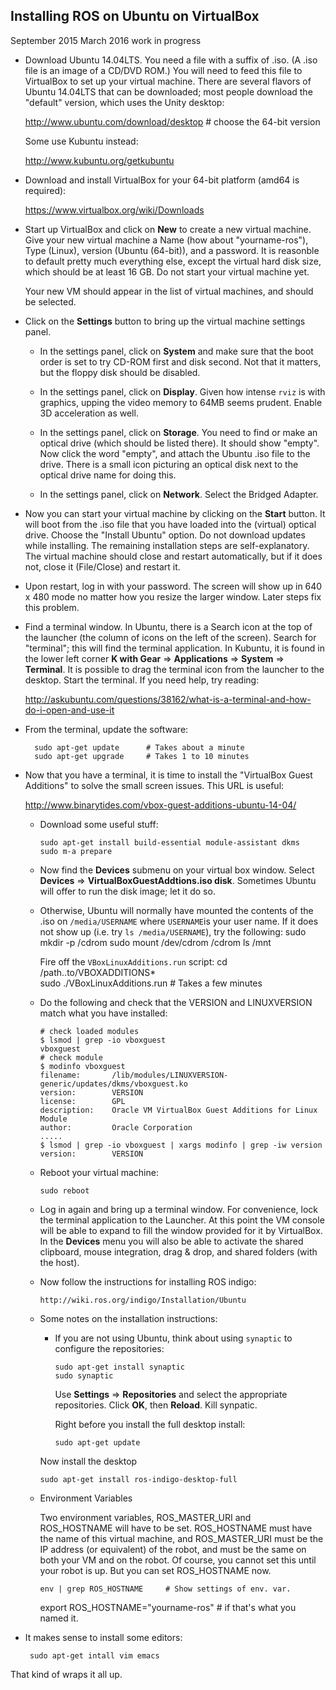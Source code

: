 
## Installing ROS on Ubuntu on VirtualBox
September 2015
March 2016 work in progress

* Download Ubuntu 14.04LTS.  You need a file with
  a suffix of .iso. (A .iso file is an image of a CD/DVD ROM.)
  You will need to feed this file to VirtualBox to set up your
  virtual machine.  There are several flavors of Ubuntu 14.04LTS that can be downloaded; most people download the "default" version, which uses the Unity desktop:

    http://www.ubuntu.com/download/desktop        # choose the 64-bit version

  Some use Kubuntu instead:

    http://www.kubuntu.org/getkubuntu

* Download and install VirtualBox for your 64-bit platform (amd64 is required):

    https://www.virtualbox.org/wiki/Downloads

* Start up VirtualBox and click on **New** to create a new virtual machine.
  Give your new virtual machine a Name (how about "yourname-ros"), Type (Linux), version (Ubuntu (64-bit)), 
  and a password.  It is reasonble to default pretty much everything
  else, except the virtual hard disk size, which should be at least 16 GB.  Do not start your virtual machine yet.
  
  Your new VM should appear in the list of virtual machines, and should be selected.

* Click on the **Settings** button to bring up the virtual machine settings panel.

  * In the settings panel, click on **System** and make sure
    that the boot order is set to try CD-ROM first and disk second.
    Not that it matters, but the floppy disk should be disabled.

  * In the settings panel, click on **Display**.  Given
    how intense `rviz` is with graphics, upping the video memory
    to 64MB seems prudent.  Enable 3D acceleration as well.

  * In the settings panel, click on **Storage**.  You need
    to find or make an optical drive (which should be listed there).  It should show "empty".  Now click the word "empty", and attach
    the Ubuntu .iso file to the drive. There is a small icon picturing an optical disk next to the optical drive name for doing this.

  * In the settings panel, click on **Network**.  Select
    the Bridged Adapter.

 * Now you can start your virtual machine by clicking on the
  **Start** button. It will boot from the .iso file that you have loaded into the (virtual) optical drive. Choose the "Install Ubuntu" option. Do not download updates while installing. The remaining installation steps are self-explanatory. The virtual machine should close and restart automatically, but if it does not, close it (File/Close) and restart it. 


* Upon restart, log in with your password.   The screen will show up in 640 x 480 mode no matter how you resize the larger
  window.  Later steps fix this problem.

* Find a terminal window.  In Ubuntu, there is a Search icon at the top of the launcher (the column of icons on the left of the screen).  Search for "terminal"; this will find the terminal application.  In Kubuntu, it is found in the lower
  left corner **K with Gear** => **Applications** => **System** => **Terminal**.
  It is possible to drag the terminal icon from the launcher to the
  desktop. Start the terminal.  If you need help, try reading:

    http://askubuntu.com/questions/38162/what-is-a-terminal-and-how-do-i-open-and-use-it

* From the terminal, update the software:

        sudo apt-get update	     # Takes about a minute
        sudo apt-get upgrade     # Takes 1 to 10 minutes

* Now that you have a terminal, it is time to install the "VirtualBox
  Guest Additions" to solve the small screen issues.  This URL is useful:

    http://www.binarytides.com/vbox-guest-additions-ubuntu-14-04/

  * Download some useful stuff:

        sudo apt-get install build-essential module-assistant dkms
        sudo m-a prepare

  * Now find the **Devices** submenu on your virtual box window.
    Select **Devices** => **VirtualBoxGuestAddtions.iso disk**.
    Sometimes Ubuntu will offer to run the disk image; let it do so. 

  * Otherwise, Ubuntu will normally have mounted the contents of the .iso on
    `/media/USERNAME` where `USERNAME`is your user name.  If it
    does not show up (i.e. try `ls /media/USERNAME`), try the following:
		sudo mkdir -p /cdrom
		sudo mount /dev/cdrom /cdrom
		ls /mnt

	Fire off the `VBoxLinuxAdditions.run` script:
        cd /path..to/VBOXADDITIONS*          
		sudo ./VBoxLinuxAdditions.run     # Takes a few minutes

  * Do the following and check that the VERSION and LINUXVERSION
    match what you have installed:

        # check loaded modules
        $ lsmod | grep -io vboxguest
        vboxguest
        # check module 
        $ modinfo vboxguest
        filename:       /lib/modules/LINUXVERSION-generic/updates/dkms/vboxguest.ko
        version:        VERSION
        license:        GPL
        description:    Oracle VM VirtualBox Guest Additions for Linux Module
        author:         Oracle Corporation
        .....
        $ lsmod | grep -io vboxguest | xargs modinfo | grep -iw version
        version:        VERSION

  * Reboot your virtual machine:

        sudo reboot

  * Log in again and bring up a terminal window.  For convenience, lock the terminal application to the Launcher. At this point the VM console will be able to expand to fill the window provided for it by VirtualBox. In the **Devices** menu you will also be able to activate the shared clipboard, mouse integration, drag & drop, and shared folders (with the host).
  
  * Now follow the instructions for installing ROS indigo:

        http://wiki.ros.org/indigo/Installation/Ubuntu

  * Some notes on the installation instructions:

	  * If you are not using Ubuntu, think about using `synaptic` to configure the repositories:

			sudo apt-get install synaptic
			sudo synaptic
			
		Use **Settings** => **Repositories** and select the appropriate repositories.  Click **OK**, then **Reload**.  Kill synpatic.

		Right before you install the full desktop install:

			sudo apt-get update
			
	Now install the desktop
		
        sudo apt-get install ros-indigo-desktop-full
		
  * Environment Variables
  
    Two environment variables, ROS_MASTER_URI and ROS_HOSTNAME will
    have to be set.  ROS_HOSTNAME must have the name of this virtual
    machine, and ROS_MASTER_URI must be the IP address (or equivalent)
    of the robot, and must be the same on both your VM and on the robot.
    Of course, you cannot set this until your robot is up. But you can
    set ROS_HOSTNAME now.

        env | grep ROS_HOSTNAME     # Show settings of env. var.
	export ROS_HOSTNAME="yourname-ros"  # if that's what you named it.

 * It makes sense to install some editors:

        sudo apt-get intall vim emacs

That kind of wraps it all up.
